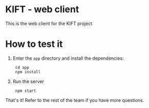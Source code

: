 # KIFT - web client

This is the web client for the KIFT project


# How to test it

1. Enter the `app` directory and install the dependencies:

        cd app
        npm install

2. Run the server

        npm start

That's it! Refer to the rest of the team if you have more questions.
